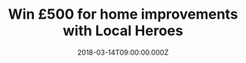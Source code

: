 ---
campaign-uuid: "c-89232165-f51a-4e9d-a55a-1aa23869ef4d"
type: "Preview"
category: "Other"
date: "2018-03-14T09:00:00.000Z"
end-date: "2018-03-22T23:59:00.000Z"
disable-form: false
is_promoted: false
has_entry_page: true
title: "Win £500 for home improvements with Local Heroes"
competition-description: "Planning on making your life BETTER? Put your home improvement\
  \ project in motion by the chance of wining £500 with Local Heroes. Don't miss out\
  \ this great opportunity and make your dream house a reality for you and your loved\
  \ ones. \r\n<p>Click here to get involved.</p>"
hero-header: "Win £500 for home improvements with Local Heroes"
terms-confirmation: "localheroes-win-500-pounds-terms-and-conditions.pdf"
banner-img: "https://assets.expresslyapp.com/asset-b209c887-d7a3-4aba-8c7f-c5c58b2d657c.jpg"
logo-left-href: "https://www.localheroes.com/"
logo-left-image: "https://assets.expresslyapp.com/f30d9143-4bf0-4ebe-a770-328b7f8d908d-thumb.png"
logo-left-title: "Local Heroes"
bg-image-hero: "https://assets.expresslyapp.com/asset-883d056c-e84c-4fc0-b313-7247e9b6331e.jpg"
bg-image-first: "https://assets.expresslyapp.com/asset-1b8d0373-f23f-4c9e-bf03-d6e82a1d7387.jpg"
bg-image-second: "https://assets.expresslyapp.com/asset-88432b87-de93-478d-acd3-7b47948145de.jpg"
section1-content: "<p>Anything needing work at home? Planning a kitchen renovation?\
  \ Or something else? Why not seek for a quality contract from Local Heros? They\
  \ are offering one lucky winner the possibility to get £500! This is your chance\
  \ to get some extra renovation done, and Local Heroes can help you with it.</p>\r\
  \n<p>Local Heroes is a separate business unit that has been set up by British Gas\
  \ to redefine the way that trade related jobs are done around the home.</p>\r\n\
  <p> Built by a mix of people from world class consumer internet companies and experts\
  \ from within British Gas, they understand great online experiences and what’s involved\
  \ in completing professional jobs inside peoples homes.</p>"
section2-content: "<p>Don't miss this great occasion! It's very easy: enter your details,\
  \ choose your desired new home improvement and get a free quote from one of their\
  \ tradesmen. They can give you a free call to help you get through everything you\
  \ need.</p>"
entry-title: "Win £500 for home improvements with Local Heroes"
entry-content: "<p>Planning on renovation projects? Now you have the solution! Win\
  \ £500 for home improvements with Local Heroes.</p> <p> Enter the draw to win localheroes\
  \ by completing the form below before 23.59pm on 14/03/2018.</p>"
entry-extension: "nme/local-heroes-extension.html"
has-winner: false
prize-description: "Win £500 for home improvements with Local Heroes"
---